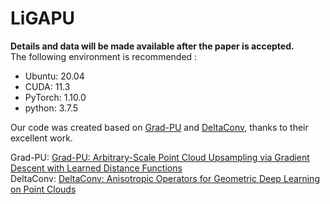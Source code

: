 # LiGAPU
**Details and data will be made available after the paper is accepted.**<br>
The following environment is recommended :
- Ubuntu: 20.04 
- CUDA: 11.3 
- PyTorch: 1.10.0 
- python: 3.7.5 

Our code was created based on [Grad-PU](https://github.com/yunhe20/Grad-PU) and [DeltaConv](https://github.com/rubenwiersma/deltaconv), thanks to their excellent work.

Grad-PU: [Grad-PU: Arbitrary-Scale Point Cloud Upsampling via Gradient Descent with Learned Distance Functions](https://arxiv.org/abs/2304.11846)<br>
DeltaConv: [DeltaConv: Anisotropic Operators for Geometric Deep Learning on Point Clouds](https://arxiv.org/abs/2111.08799)
